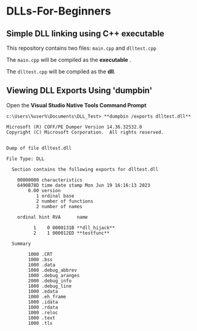 # DLLs-For-Beginners

## Simple DLL linking using C++ executable

This repository contains two files: `main.cpp` and `dlltest.cpp`

The `main.cpp` will be compiled as the **executable** .

The `dlltest.cpp` will be compiled as the **dll**.


## Viewing DLL Exports Using 'dumpbin'

Open the **Visual Studio Native Tools Command Prompt**
```
c:\Users\%user%\Documents\DLL_Test> **dumpbin /exports dlltest.dll**

Microsoft (R) COFF/PE Dumper Version 14.36.32532.0
Copyright (C) Microsoft Corporation.  All rights reserved.


Dump of file dlltest.dll

File Type: DLL

  Section contains the following exports for dlltest.dll

    00000000 characteristics
    6490B78D time date stamp Mon Jun 19 16:16:13 2023
        0.00 version
           1 ordinal base
           2 number of functions
           2 number of names

    ordinal hint RVA      name

          1    0 0000131B **dll_hijack**
          2    1 000012ED **testfunc**

  Summary

        1000 .CRT
        1000 .bss
        1000 .data
        1000 .debug_abbrev
        1000 .debug_aranges
        2000 .debug_info
        1000 .debug_line
        1000 .edata
        1000 .eh_frame
        1000 .idata
        1000 .rdata
        1000 .reloc
        1000 .text
        1000 .tls
```
